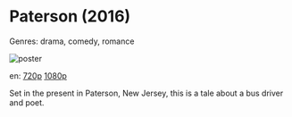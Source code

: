 # Paterson (2016)

Genres: drama, comedy, romance

![poster](http://image.tmdb.org/t/p/w500/AuJ1ZlfqwuAr9H5Qr1U9KILylse.jpg)

en:
  [720p](magnet:?xt=urn:btih:C81EC848890F2757D83D4A35CBB1113DB8B2091E&tr=udp://glotorrents.pw:6969/announce&tr=udp://tracker.opentrackr.org:1337/announce&tr=udp://torrent.gresille.org:80/announce&tr=udp://tracker.openbittorrent.com:80&tr=udp://tracker.coppersurfer.tk:6969&tr=udp://tracker.leechers-paradise.org:6969&tr=udp://p4p.arenabg.ch:1337&tr=udp://tracker.internetwarriors.net:1337)
  [1080p](magnet:?xt=urn:btih:9D2F5750D2EEDFD6AA9D816B4CB97EC493F1D6F7&tr=udp://glotorrents.pw:6969/announce&tr=udp://tracker.opentrackr.org:1337/announce&tr=udp://torrent.gresille.org:80/announce&tr=udp://tracker.openbittorrent.com:80&tr=udp://tracker.coppersurfer.tk:6969&tr=udp://tracker.leechers-paradise.org:6969&tr=udp://p4p.arenabg.ch:1337&tr=udp://tracker.internetwarriors.net:1337)
  


Set in the present in Paterson, New Jersey, this is a tale about a bus driver and poet.